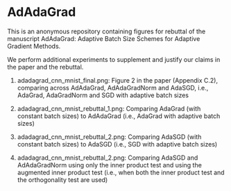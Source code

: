 # AdAdaGrad 

This is an anonymous repository containing figures for rebuttal of the manuscript AdAdaGrad: Adaptive Batch Size Schemes for Adaptive Gradient Methods. 

We perform additional experiments to supplement and justify our claims in the paper and the rebuttal. 

1. adadagrad_cnn_mnist_final.png: Figure 2 in the paper (Appendix C.2), comparing across AdAdaGrad, AdAdaGradNorm and AdaSGD, i.e., AdaGrad, AdaGradNorm and SGD with adaptive batch sizes

2. adadagrad_cnn_mnist_rebuttal_1.png: Comparing AdaGrad (with constant batch sizes) to AdAdaGrad (i.e., AdaGrad with adaptive batch sizes)

3. adadagrad_cnn_mnist_rebuttal_2.png: Comparing AdaSGD (with constant batch sizes) to AdaSGD (i.e., SGD with adaptive batch sizes)

4. adadagrad_cnn_mnist_rebuttal_2.png: Comparing AdaSGD and AdAdaGradNorm using only the inner product test and using the augmented inner product test (i.e., when both the inner product test and the orthogonality test are used)

